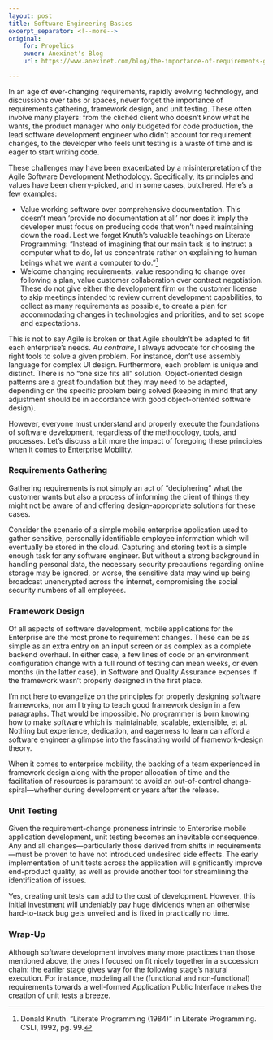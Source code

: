 ```yaml
---
layout: post
title: Software Engineering Basics
excerpt_separator: <!--more-->
original:
    for: Propelics
    owner: Anexinet's Blog
    url: https://www.anexinet.com/blog/the-importance-of-requirements-gathering-framework-design-and-unit-testing/

---
```


In an age of ever-changing requirements, rapidly evolving technology, and discussions over tabs or spaces, never forget the importance of requirements gathering, framework design, and unit testing. These often involve many players: from the clichéd client who doesn’t know what he wants, the product manager who only budgeted for code production, the lead software development engineer who didn’t account for requirement changes, to the developer who feels unit testing is a waste of time and is eager to start writing code.

<!--more-->

These challenges may have been exacerbated by a misinterpretation of the Agile Software Development Methodology. Specifically, its principles and values have been cherry-picked, and in some cases, butchered. Here’s a few examples:

- Value working software over comprehensive documentation. This doesn’t mean ‘provide no documentation at all’ nor does it imply the developer must focus on producing code that won’t need maintaining down the road. Lest we forget Knuth’s valuable teachings on Literate Programming: “Instead of imagining that our main task is to instruct a computer what to do, let us concentrate rather on explaining to human beings what we want a computer to do.”[^1] 
- Welcome changing requirements, value responding to change over following a plan, value customer collaboration over contract negotiation. These do not give either the development firm or the customer license to skip meetings intended to review current development capabilities, to collect as many requirements as possible, to create a plan for accommodating changes in technologies and priorities, and to set scope and expectations.

[^1]: Donald Knuth. “Literate Programming (1984)” in Literate Programming. CSLI, 1992, pg. 99.

This is not to say Agile is broken or that Agile shouldn’t be adapted to fit each enterprise’s needs. _Au contraire_, I always advocate for choosing the right tools to solve a given problem. For instance, don’t use assembly language for complex UI design. Furthermore, each problem is unique and distinct. There is no “one size fits all” solution. Object-oriented design patterns are a great foundation but they may need to be adapted, depending on the specific problem being solved (keeping in mind that any adjustment should be in accordance with good object-oriented software design).

However, everyone must understand and properly execute the foundations of software development, regardless of the methodology, tools, and processes. Let’s discuss a bit more the impact of foregoing these principles when it comes to Enterprise Mobility.

### Requirements Gathering

Gathering requirements is not simply an act of “deciphering” what the customer wants but also a process of informing the client of things they might not be aware of and offering design-appropriate solutions for these cases.

Consider the scenario of a simple mobile enterprise application used to gather sensitive, personally identifiable employee information which will eventually be stored in the cloud. Capturing and storing text is a simple enough task for any software engineer. But without a strong background in handling personal data, the necessary security precautions regarding online storage may be ignored, or worse, the sensitive data may wind up being broadcast unencrypted across the internet, compromising the social security numbers of all employees.

### Framework Design

Of all aspects of software development, mobile applications for the Enterprise are the most prone to requirement changes. These can be as simple as an extra entry on an input screen or as complex as a complete backend overhaul. In either case, a few lines of code or an environment configuration change with a full round of testing can mean weeks, or even months (in the latter case), in Software and Quality Assurance expenses if the framework wasn’t properly designed in the first place.

I’m not here to evangelize on the principles for properly designing software frameworks, nor am I trying to teach good framework design in a few paragraphs. That would be impossible. No programmer is born knowing how to make software which is maintainable, scalable, extensible, et al. Nothing but experience, dedication, and eagerness to learn can afford a software engineer a glimpse into the fascinating world of framework-design theory.

When it comes to enterprise mobility, the backing of a team experienced in framework design along with the proper allocation of time and the facilitation of resources is paramount to avoid an out-of-control change-spiral—whether during development or years after the release.

### Unit Testing

Given the requirement-change proneness intrinsic to Enterprise mobile application development, unit testing becomes an inevitable consequence. Any and all changes—particularly those derived from shifts in requirements—must be proven to have not introduced undesired side effects. The early implementation of unit tests across the application will significantly improve end-product quality, as well as provide another tool for streamlining the identification of issues.

Yes, creating unit tests can add to the cost of development. However, this initial investment will undeniably pay huge dividends when an otherwise hard-to-track bug gets unveiled and is fixed in practically no time.

### Wrap-Up

Although software development involves many more practices than those mentioned above, the ones I focused on fit nicely together in a succession chain: the earlier stage gives way for the following stage’s natural execution. For instance, modeling all the (functional and non-functional) requirements towards a well-formed Application Public Interface makes the creation of unit tests a breeze. 
